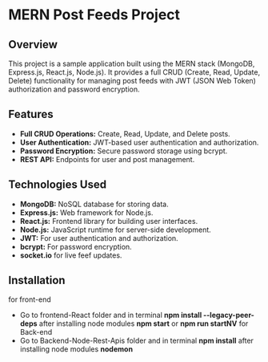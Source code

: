 # MERN Post Feeds Project

## Overview

This project is a sample application built using the MERN stack (MongoDB, Express.js, React.js, Node.js). It provides a full CRUD (Create, Read, Update, Delete) functionality for managing post feeds with JWT (JSON Web Token) authorization and password encryption.

## Features

- **Full CRUD Operations:** Create, Read, Update, and Delete posts.
- **User Authentication:** JWT-based user authentication and authorization.
- **Password Encryption:** Secure password storage using bcrypt.
- **REST API:** Endpoints for user and post management.

## Technologies Used

- **MongoDB:** NoSQL database for storing data.
- **Express.js:** Web framework for Node.js.
- **React.js:** Frontend library for building user interfaces.
- **Node.js:** JavaScript runtime for server-side development.
- **JWT:** For user authentication and authorization.
- **bcrypt:** For password encryption.
- **socket.io** for live feef updates.

## Installation
for front-end
- Go to frontend-React folder and in terminal **npm install --legacy-peer-deps** after installing node modules **npm start** or **npm run startNV**
for Back-end
- Go to Backend-Node-Rest-Apis folder and in terminal **npm install** after installing node modules **nodemon**
